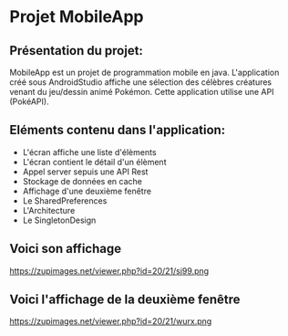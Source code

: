# Projet MobileApp

## Présentation du projet:

MobileApp est un projet de programmation mobile en java.
L'application créé sous AndroidStudio affiche une sélection des célèbres créatures venant du jeu/dessin animé Pokémon.
Cette application utilise une API (PokéAPI).

## Eléments contenu dans l'application:
* L'écran affiche une liste d'élèments
* L'écran contient le détail d'un élèment
* Appel server sepuis une API Rest
* Stockage de données en cache
* Affichage d'une deuxième fenêtre
* Le SharedPreferences
* L'Architecture
* Le SingletonDesign

## Voici son affichage
https://zupimages.net/viewer.php?id=20/21/sj99.png

## Voici l'affichage de la deuxième fenêtre
https://zupimages.net/viewer.php?id=20/21/wurx.png
